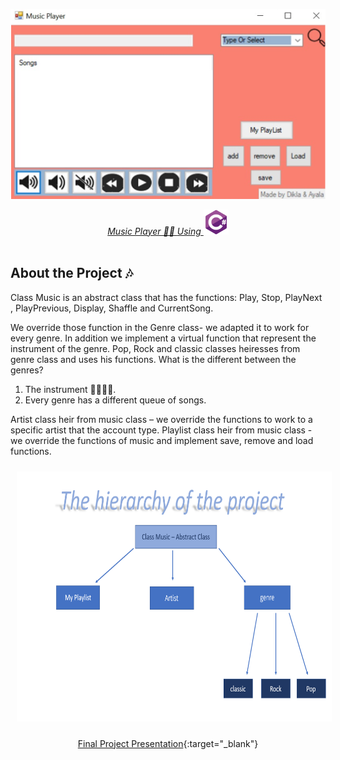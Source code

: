 <p align="center">
  <a href="https://github.com/AyalaTzabari">
    <img src="Music_Player_Picture.png" alt="Logo"> 
<p align ="center"> 
<i>Music Player 🎵🎼 
<a href="https://code.visualstudio.com/docs/csharp/get-started">Using 
<img src="https://raw.githubusercontent.com/devicons/devicon/master/icons/csharp/csharp-original.svg" alt="csharp" width="40" height="40"/> </a>
</i>
<br><br>
  
## About the Project 🎶

Class Music is an abstract class that has the functions: Play, Stop, PlayNext , PlayPrevious, Display, Shaffle and CurrentSong.

We override those function in the Genre class- we adapted it to work for every genre. In addition we implement a virtual function that represent the instrument of the genre.
Pop, Rock and classic classes heiresses from genre class and uses his functions. 
What is the different between the genres?
1. The instrument 🎷🎸🎹🎺.
2. Every genre has a different queue of songs.

Artist class heir from music class – we override the functions to work to a specific artist that the account type.
Playlist class heir from music class - we override the functions of music and implement save, remove and load functions.

<div align="center">
  <img src="Project_Hierarchy.png" height="400" style="display: inline-block; margin: 10px;">

[Final Project Presentation](Final%20Project%20Presentation.pptx){:target="_blank"}
